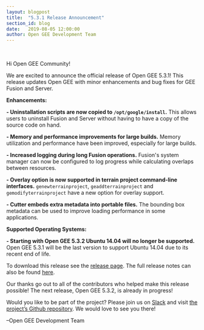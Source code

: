 ```yaml
---
layout: blogpost
title:  "5.3.1 Release Announcement"
section_id: blog
date:   2019-08-05 12:00:00
author: Open GEE Development Team
---
```


<br />

Hi Open GEE Community!
 
We are excited to announce the official release of Open GEE 5.3.1!  This release updates Open GEE with minor enhancements and bug fixes for GEE Fusion and Server.

**Enhancements:**

**- Uninstallation scripts are now copied to <code>/opt/google/install</code>.** This allows users to uninstall Fusion and Server without having to have a copy of the source code on hand.

**- Memory and performance improvements for large builds.** Memory utilization and performance have been improved, especially for large builds.

**- Increased logging during long Fusion operations.** Fusion's system manager can now be configured to log progress while calculating overlaps between resources.

**- Overlay option is now supported in terrain project command-line interfaces.** <code>genewterrainproject</code>, <code>geaddterrainproject</code> and <code>gemodifyterrainproject</code> have a new option for overlay support.

**- Cutter embeds extra metadata into portable files.** The bounding box metadata can be used to improve loading performance in some applications.

**Supported Operating Systems:**

**- Starting with Open GEE 5.3.2 Ubuntu 14.04 will no longer be supported.** Open GEE 5.3.1 will be the last version to support Ubuntu 14.04 due to its recent end of life.

To download this release see the [release page](https://github.com/google/earthenterprise/releases/tag/5.3.1-1013.12). The full release notes can also be found [here](https://www.opengee.org/geedocs/5.3.1/answer/7160008.html).
 
Our thanks go out to all of the contributors who helped make this release possible! The next release, Open GEE 5.3.2, is already in progress!
 
Would you like to be part of the project? Please join us on [Slack](http://slack.opengee.org/) and visit [the project’s Github repository](https://github.com/google/earthenterprise). We would love to see you there!
 
–Open GEE Development Team
